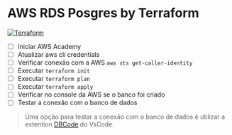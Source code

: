 # AWS RDS Posgres by Terraform

[![Terraform](https://github.com/fabianogoes/fiap-tech-challenge-rds-postgres-terraform/actions/workflows/terraform.yml/badge.svg)](https://github.com/fabianogoes/fiap-tech-challenge-rds-postgres-terraform/actions/workflows/terraform.yml)

- [ ] Iniciar AWS Academy
- [ ] Atualizar aws cli credentials
- [ ] Verificar conexão com a AWS `aws sts get-caller-identity`
- [ ] Executar `terraform init`
- [ ] Executar `terraform plan`
- [ ] Executar `terraform apply`
- [ ] Verificar no console da AWS se o banco foi criado
- [ ] Testar a conexão com o banco de dados

> Uma opção para testar a conexão com o banco de dados é utilizar a extention [DBCode](https://marketplace.visualstudio.com/items?itemName=DBCode.dbcode) do VsCode.